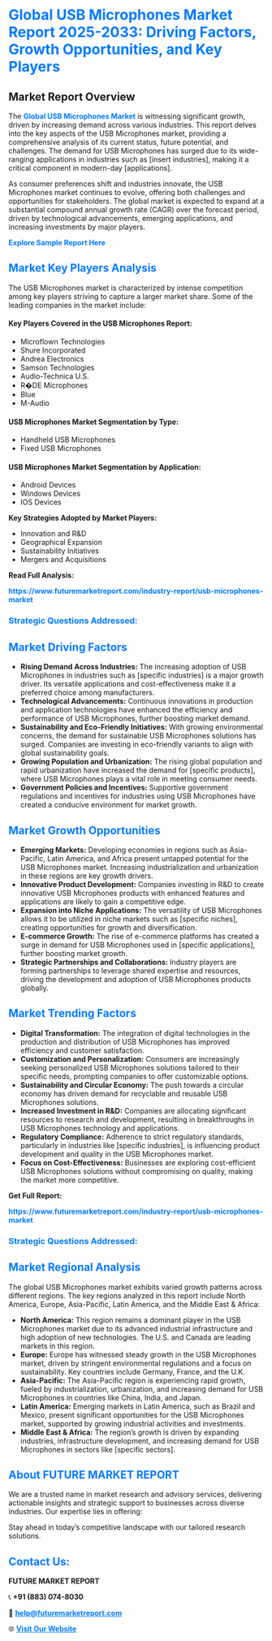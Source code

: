 <h1 style="color: #007BFF;">Global USB Microphones Market Report 2025-2033: Driving Factors, Growth Opportunities, and Key Players</h1>

<section id="overview">
<h2>Market Report Overview</h2>
<p>The <a href="https://www.futuremarketreport.com/industry-report/usb-microphones-market" style="color: #007BFF; text-decoration: none;"><strong>Global USB Microphones Market</strong></a> is witnessing significant growth, driven by increasing demand across various industries. This report delves into the key aspects of the USB Microphones market, providing a comprehensive analysis of its current status, future potential, and challenges. The demand for USB Microphones has surged due to its wide-ranging applications in industries such as [insert industries], making it a critical component in modern-day [applications].</p>
<p>As consumer preferences shift and industries innovate, the USB Microphones market continues to evolve, offering both challenges and opportunities for stakeholders. The global market is expected to expand at a substantial compound annual growth rate (CAGR) over the forecast period, driven by technological advancements, emerging applications, and increasing investments by major players.</p>
</section>

<section id="overview">
<p><a href="https://www.futuremarketreport.com/request-sample/reportId=83177" style="color: #007BFF; text-decoration: none;"><strong>Explore Sample Report Here</strong></a></p>
</section>

<section id="key-players">
<h2 style="color: #007BFF;">Market Key Players Analysis</h2>
<p>The USB Microphones market is characterized by intense competition among key players striving to capture a larger market share. Some of the leading companies in the market include:</p>
<h4>Key Players Covered in the USB Microphones Report:</h4>
<ul><li>Microflown Technologies</li><li>Shure Incorporated</li><li>Andrea Electronics</li><li>Samson Technologies</li><li>Audio-Technica U.S.</li><li>R�DE Microphones</li><li>Blue</li><li>M-Audio</li></ul>
<h4>USB Microphones Market Segmentation by Type:</h4>
<ul><li>Handheld USB Microphones</li><li>Fixed USB Microphones</li></ul>

<h4>USB Microphones Market Segmentation by Application:</h4>
<ul><li>Android Devices</li><li>Windows Devices</li><li>IOS Devices</li></ul>
<p><strong>Key Strategies Adopted by Market Players:</strong></p>
<ul>
<li>Innovation and R&D</li>
<li>Geographical Expansion</li>
<li>Sustainability Initiatives</li>
<li>Mergers and Acquisitions</li>
</ul>
</section>

<section>
<p><strong>Read Full Analysis: </strong></p><a href="https://www.futuremarketreport.com/industry-report/usb-microphones-market" style="color: #007BFF; text-decoration: none;"><strong>https://www.futuremarketreport.com/industry-report/usb-microphones-market</strong></a>
<h3 style="color: #007BFF;">Strategic Questions Addressed:</h3>
</section>

<section id="driving-factors">
<h2 style="color: #007BFF;">Market Driving Factors</h2>
<ul>
<li><strong>Rising Demand Across Industries:</strong> The increasing adoption of USB Microphones in industries such as [specific industries] is a major growth driver. Its versatile applications and cost-effectiveness make it a preferred choice among manufacturers.</li>
<li><strong>Technological Advancements:</strong> Continuous innovations in production and application technologies have enhanced the efficiency and performance of USB Microphones, further boosting market demand.</li>
<li><strong>Sustainability and Eco-Friendly Initiatives:</strong> With growing environmental concerns, the demand for sustainable USB Microphones solutions has surged. Companies are investing in eco-friendly variants to align with global sustainability goals.</li>
<li><strong>Growing Population and Urbanization:</strong> The rising global population and rapid urbanization have increased the demand for [specific products], where USB Microphones plays a vital role in meeting consumer needs.</li>
<li><strong>Government Policies and Incentives:</strong> Supportive government regulations and incentives for industries using USB Microphones have created a conducive environment for market growth.</li>
</ul>
</section>

<section id="growth-opportunities">
<h2 style="color: #007BFF;">Market Growth Opportunities</h2>
<ul>
<li><strong>Emerging Markets:</strong> Developing economies in regions such as Asia-Pacific, Latin America, and Africa present untapped potential for the USB Microphones market. Increasing industrialization and urbanization in these regions are key growth drivers.</li>
<li><strong>Innovative Product Development:</strong> Companies investing in R&D to create innovative USB Microphones products with enhanced features and applications are likely to gain a competitive edge.</li>
<li><strong>Expansion into Niche Applications:</strong> The versatility of USB Microphones allows it to be utilized in niche markets such as [specific niches], creating opportunities for growth and diversification.</li>
<li><strong>E-commerce Growth:</strong> The rise of e-commerce platforms has created a surge in demand for USB Microphones used in [specific applications], further boosting market growth.</li>
<li><strong>Strategic Partnerships and Collaborations:</strong> Industry players are forming partnerships to leverage shared expertise and resources, driving the development and adoption of USB Microphones products globally.</li>
</ul>
</section>

<section id="trending-factors">
<h2 style="color: #007BFF;">Market Trending Factors</h2>
<ul>
<li><strong>Digital Transformation:</strong> The integration of digital technologies in the production and distribution of USB Microphones has improved efficiency and customer satisfaction.</li>
<li><strong>Customization and Personalization:</strong> Consumers are increasingly seeking personalized USB Microphones solutions tailored to their specific needs, prompting companies to offer customizable options.</li>
<li><strong>Sustainability and Circular Economy:</strong> The push towards a circular economy has driven demand for recyclable and reusable USB Microphones solutions.</li>
<li><strong>Increased Investment in R&D:</strong> Companies are allocating significant resources to research and development, resulting in breakthroughs in USB Microphones technology and applications.</li>
<li><strong>Regulatory Compliance:</strong> Adherence to strict regulatory standards, particularly in industries like [specific industries], is influencing product development and quality in the USB Microphones market.</li>
<li><strong>Focus on Cost-Effectiveness:</strong> Businesses are exploring cost-efficient USB Microphones solutions without compromising on quality, making the market more competitive.</li>
</ul>
</section>

<section>
<p><strong>Get Full Report: </strong></p><a href="https://www.futuremarketreport.com/industry-report/usb-microphones-market" style="color: #007BFF; text-decoration: none;"><strong>https://www.futuremarketreport.com/industry-report/usb-microphones-market</strong></a>
<h3 style="color: #007BFF;">Strategic Questions Addressed:</h3>
</section>


<section id="regional-analysis">
<h2 style="color: #007BFF;">Market Regional Analysis</h2>
<p>The global USB Microphones market exhibits varied growth patterns across different regions. The key regions analyzed in this report include North America, Europe, Asia-Pacific, Latin America, and the Middle East & Africa:</p>
<ul>
<li><strong>North America:</strong> This region remains a dominant player in the USB Microphones market due to its advanced industrial infrastructure and high adoption of new technologies. The U.S. and Canada are leading markets in this region.</li>
<li><strong>Europe:</strong> Europe has witnessed steady growth in the USB Microphones market, driven by stringent environmental regulations and a focus on sustainability. Key countries include Germany, France, and the U.K.</li>
<li><strong>Asia-Pacific:</strong> The Asia-Pacific region is experiencing rapid growth, fueled by industrialization, urbanization, and increasing demand for USB Microphones in countries like China, India, and Japan.</li>
<li><strong>Latin America:</strong> Emerging markets in Latin America, such as Brazil and Mexico, present significant opportunities for the USB Microphones market, supported by growing industrial activities and investments.</li>
<li><strong>Middle East & Africa:</strong> The region’s growth is driven by expanding industries, infrastructure development, and increasing demand for USB Microphones in sectors like [specific sectors].</li>
</ul>
</section>

<footer>
<h2 style="color: #007BFF;">About FUTURE MARKET REPORT</h2>
<p>We are a trusted name in market research and advisory services, delivering actionable insights and strategic support to businesses across diverse industries. Our expertise lies in offering:</p>

<p>Stay ahead in today’s competitive landscape with our tailored research solutions.</p>

<h2 style="color: #007BFF;">Contact Us:</h2>
<p><strong>FUTURE MARKET REPORT</strong></p>
<p>📞 <strong>+91 (883) 074-8030</strong></p>
<p>📧 <strong><a href="mailto:help@futuremarketreport.com" style="color: #007BFF;">help@futuremarketreport.com</a></strong></p>
<p>🌐 <strong><a href="https://www.futuremarketreport.com/" style="color: #007BFF;">Visit Our Website</a></strong></p>
</footer>